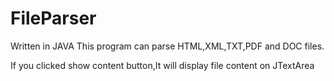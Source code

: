 # FileParser

Written in JAVA
This program can parse HTML,XML,TXT,PDF and DOC files.

If you clicked show content button,It will display file content on JTextArea 
